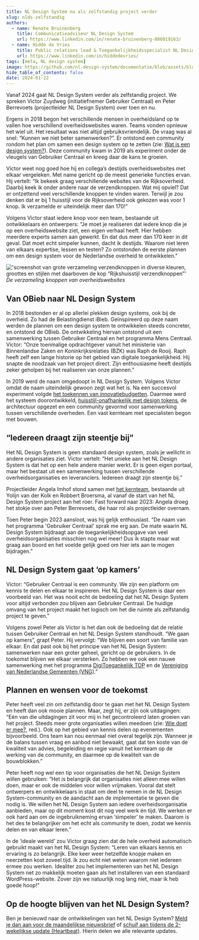 ```yaml
---
title: NL Design System nu als zelfstandig project verder
slug: nlds-zelfstandig
authors:
  - name: Renate Bruinenberg
    title: Communicatieadviseur NL Design System
    url: https://www.linkedin.com/in/renate-bruinenberg-886019163/
  - name: Hidde de Vries
    title: Public relations lead & Toegankelijkheidsspecialist NL Design System
    url: https://www.linkedin.com/in/hiddedevries/
tags: [meta, NL design system]
image: https://github.com/nl-design-system/documentatie/blob/assets/blogpost-nlds-zelfstandig.png?raw=true
hide_table_of_contents: false
date: 2024-01-22
---
```


Vanaf 2024 gaat NL Design System verder als zelfstandig project. We spreken Victor Zuydweg (initiatiefnemer Gebruiker Centraal) en Peter Berrevoets (projectleider NL Design System) over toen en nu.

Ergens in 2018 begon het verschillende mensen in overheidsland op te vallen hoe verschillend overheidswebsites waren. Teams vonden opnieuw het wiel uit. Het resultaat was niet altijd gebruiksvriendelijk. De vraag was al snel: “Kunnen we niet beter samenwerken?”. Er ontstond een community rondom het plan om samen een design system op te zetten (zie: [Wat is een design system?](/meedoen/introductie#wat-is-een-design-system)). Deze community kwam in 2019 als experiment onder de vleugels van Gebruiker Centraal en kreeg daar de kans te groeien.

<!-- truncate -->

Victor weet nog goed hoe hij en collega’s destijds overheidswebsites met elkaar vergeleken. Met name gericht op de meest generieke functies ervan. Hij vertelt: “Ik bekeek graag verschillende websites van de Rijksoverheid. Daarbij keek ik onder andere naar de verzendknoppen. Wat mij opviel? Dat er ontzettend veel verschillende knoppen te vinden waren. Terwijl je zou denken dat er bij 1 huisstijl voor de Rijksoverheid ook gekozen was voor 1 knop. Ik verzamelde er uiteindelijk meer dan 170!”

Volgens Victor staat iedere knop voor een team, bestaande uit ontwikkelaars en ontwerpers: “Je moet je realiseren dat iedere knop die je op een overheidswebsite ziet, een eigen verhaal heeft. Hier hebben meerdere experts samen aan gewerkt. En dat dus meer dan 170 keer in dit geval. Dat moet echt simpeler kunnen, dacht ik destijds. Waarom niet leren van elkaars expertise, lessen en testen? Zo ontstonden de eerste plannen om een design system voor de Nederlandse overheid te ontwikkelen.”

!['screenshot van grote verzameling verzendknoppen in diverse kleuren, groottes en stijlen met daarboven de kop “Rijkshuisstijl verzendknoppen”'](https://github.com/nl-design-system/documentatie/blob/assets/verzendknoppen.jpg?raw=true) _De verzameling knoppen van overheidswebsites_

## Van OBieb naar NL Design System

In 2018 bestonden er al op allerlei plekken design systems, ook bij de overheid. Zo had de Belastingdienst iBieb. Geïnspireerd op deze naam werden de plannen om een design system te ontwikkelen steeds concreter, en ontstond de OBieb. De ontwikkeling hiervan ontstond uit een samenwerking tussen Gebruiker Centraal en het programma Mens Centraal. Victor: “Onze toenmalige opdrachtgever vanuit het ministerie van Binnenlandse Zaken en Koninkrijksrelaties (BZK) was Raph de Rooij. Raph heeft zelf een lange historie op het gebied van digitale toegankelijkheid. Hij snapte de noodzaak van het project direct. Zijn enthousiasme heeft destijds zeker geholpen bij het realiseren van onze plannen.”

In 2019 werd de naam omgedoopt in NL Design System. Volgens Victor omdat de naam uiteindelijk gewoon zegt wat het is. Na een succesvol experiment volgde [het toekennen van innovatiebudgetten](https://www.digitaleoverheid.nl/overzicht-van-alle-onderwerpen/innovatie/innovatiebudget/toekenning-innovatiebudget-2020-de-24-geselecteerde-projecten/). Daarmee werd het systeem doorontwikkeld, [huisstijl-onafhankelijk met design tokens](https://nldesignsystem.nl/meedoen/design-tokens/), de architectuur opgezet en een community gevormd voor samenwerking tussen verschillende overheden. Een vast kernteam met specialisten begon met bouwen.

## “Iedereen draagt zijn steentje bij”

Het NL Design System is geen standaard design system, zoals je wellicht in andere organisaties ziet. Victor vertelt: ”Het unieke aan het NL Design System is dat het op een hele andere manier werkt. Er is geen eigen portaal, maar het bestaat uit een samenwerking tussen verschillende overheidsorganisaties en leveranciers. Iedereen draagt zijn steentje bij.”

Projectleider Angela Imhof stond samen met [het kernteam](https://nldesignsystem.nl/project/kernteam), bestaande uit Yolijn van der Kolk en Robbert Broersma, al vanaf de start van het NL Design System project aan het roer. Fast forward naar 2023: Angela droeg het stokje over aan Peter Berrevoets, die haar rol als projectleider overnam.

Toen Peter begin 2023 aansloot, was hij gelijk enthousiast. “De naam van het programma 'Gebruiker Centraal' sprak me erg aan. De mate waarin NL Design System bijdraagt aan de toegankelijkheidsopgave van veel overheidsorganisaties misschien nog wel meer! Dus ik stapte maar wat graag aan boord en het voelde gelijk goed om hier iets aan te mogen bijdragen.”

## NL Design System gaat ‘op kamers’

Victor: “Gebruiker Centraal is een community. We zijn een platform om kennis te delen en elkaar te inspireren. Het NL Design System is daar een voorbeeld van. Het was nooit echt de bedoeling dat het NL Design System voor altijd verbonden zou blijven aan Gebruiker Centraal. De huidige omvang van het project maakt het logisch om het die ruimte als zelfstandig project te geven.”

Volgens zowel Peter als Victor is het dan ook de bedoeling dat de relatie tussen Gebruiker Centraal en het NL Design System standhoudt. “We gaan op kamers”, grapt Peter. Hij vervolgt: “We blijven een soort van familie van elkaar. En dat past ook bij het principe van het NL Design System: samenwerken naar een groter geheel, gericht op de gebruikers. In de toekomst blijven we elkaar versterken. Zo hebben we ook een nauwe samenwerking met het programma [DigiToegankelijk TOP](https://www.digitaleoverheid.nl/overzicht-van-alle-onderwerpen/digitale-inclusie/digitaal-toegankelijk/digitoegankelijk-toezichts-en-ondersteuningsprogramma/het-ondersteuningsprogramma-digitoegankelijk-top/) en de [Vereniging van Nederlandse Gemeenten (VNG)](https://vng.nl/projecten/duidelijke-overheidscommunicatie).”

## Plannen en wensen voor de toekomst

Peter heeft veel zin om zelfstandig door te gaan met het NL Design System en heeft dan ook mooie plannen. Maar, zegt hij, er zijn ook uitdagingen: “Eén van die uitdagingen zit voor mij in het gecontroleerd laten groeien van het project. Steeds meer grote organisaties willen meedoen (zie: [Wie doet er mee?](https://nldesignsystem.nl/project/wie-doet-mee/), red.). Ook op het gebied van kennis delen op evenementen bijvoorbeeld. Ons team kan nou eenmaal niet overal tegelijk zijn. Wanneer je de balans tussen vraag en aanbod niet bewaakt, gaat dat ten koste van de kwaliteit van advies, begeleiding en regie vanuit het kernteam op de werking van de community, en daarmee op de kwaliteit van de bouwblokken.”

Peter heeft nog wel een tip voor organisaties die het NL Design System willen gebruiken: “Het is belangrijk dat organisaties niet alleen mee willen doen, maar er ook de middelen voor willen vrijmaken. Vooral dat stelt ontwerpers en ontwikkelaars in staat om deel te nemen in de NL Design System-community en de aandacht aan de implementatie te geven die nodig is. We willen het NL Design System aan iedere overheidsorganisatie aanbieden, maar op dit moment kost dit nog veel werk én tijd. We werken er ook hard aan om de ingebruikneming ervan ‘simpeler’ te maken. Daarom is het des te belangrijker om het echt als community te doen, zodat we kennis delen en van elkaar leren.”

In de ‘ideale wereld’ zou Victor graag zien dat de hele overheid automatisch gebruikt maakt van het NL Design System: “Leren van elkaars kennis en ervaring is zo belangrijk. Elke keer weer hetzelfde knopje maken en neerzetten kost zoveel tijd. Ik zou echt niet weten waarom niet iedereen ermee zou werken. Idealiter zou het implementeren van het NL Design System net zo makkelijk moeten gaan als het installeren van een standaard WordPress-website. Zover zijn we natuurlijk nog lang niet, maar ik heb goede hoop!”

## Op de hoogte blijven van het NL Design System?

Ben je benieuwd naar de ontwikkelingen van het NL Design System? [Meld je dan aan voor de maandelijkse nieuwsbrief](https://nldesignsystem.nl/project/blijf-op-de-hoogte/#nieuwsbrief) of [schuif aan tijdens de 2-wekelijkse update (Heartbeat)](https://nldesignsystem.nl/events/heartbeat/aanmelden/). Hierin delen we alle relevante updates.
